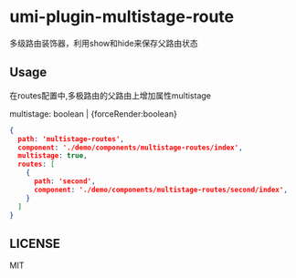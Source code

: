 <!-- @format -->

# umi-plugin-multistage-route
多级路由装饰器，利用show和hide来保存父路由状态

## Usage

在routes配置中,多极路由的父路由上增加属性multistage

multistage: boolean | {forceRender:boolean}

```json
{
  path: 'multistage-routes',
  component: './demo/components/multistage-routes/index',
  multistage: true,
  routes: [
    {
      path: 'second',
      component: './demo/components/multistage-routes/second/index',
    }
  ]
}
```

## LICENSE

MIT
